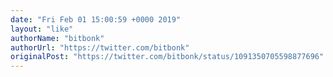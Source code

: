 ```yaml
---
date: "Fri Feb 01 15:00:59 +0000 2019"
layout: "like"
authorName: "bitbonk"
authorUrl: "https://twitter.com/bitbonk"
originalPost: "https://twitter.com/bitbonk/status/1091350705598877696"
---
```

